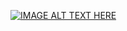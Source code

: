 
[![IMAGE ALT TEXT HERE](https://img.youtube.com/vi/78yc2d4fBhw/0.jpg)](https://www.youtube.com/watch?v=78yc2d4fBhw)
